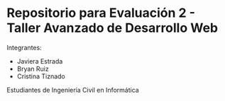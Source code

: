 # Repositorio para Evaluación 2 - Taller Avanzado de Desarrollo Web
Integrantes:
- Javiera Estrada
- Bryan Ruiz
- Cristina Tiznado

Estudiantes de Ingeniería Civil en Informática
